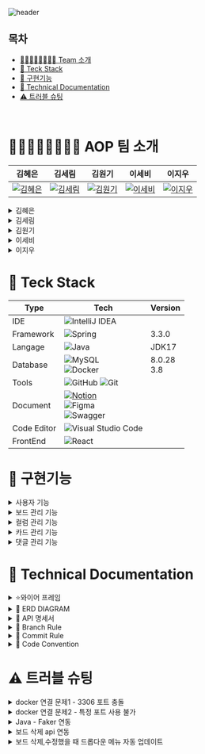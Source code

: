 ![header](https://capsule-render.vercel.app/api?type=soft&color=89E2FF&height=100&section=header&text=칸반보드%20프로젝트&fontSize=60&fontAlignY=55)

## 목차
- [👨🏻‍👩🏻‍👧🏻‍👦🏻 Team 소개](#team)
- [🎨 Teck Stack](#teck-stack)
- [🎯 구현기능](#feature)
- [📑 Technical Documentation](#tech-doc)
- [⚠️ 트러블 슈팅](#trouble)
<br>

<div id="team">
   
# 👨🏻‍👩🏻‍👧🏻‍👦🏻 AOP 팀 소개

   
| 김혜은                         | 김세림                         | 김원기                         | 이세비                         | 이지우                         |
|-------------------------------|-------------------------------|-------------------------------|-------------------------------|-------------------------------|
| [![김혜은](https://github.com/MetroDefro.png)]([https://github.com/MetroDefro]) | [![김세림](https://github.com/serim01.png)](https://github.com/serim01) | [![김원기](https://github.com/WonGi-Kim.png)](https://github.com/WonGi-Kim) | [![이세비](https://github.com/leesebi.png)](https://github.com/leesebi) | [![이지우](https://github.com/wldnfl.png)](https://github.com/wldnfl) |

<details>
<summary>김혜은</summary>
<div markdown="1">

- Security 전체 구조
- 프로젝트 세팅
- 회원가입, 로그인, 로그아웃 기능
- 프론트엔드: 회원가입, 로그인 구현 및 연동 / 카드 디테일 페이지 구현
- 프로젝트 전체 관리

</div>
</details>

<details>
<summary>김세림</summary>
<div markdown="1">

- 보드 관리 기능
- 쿼리 최적화: 보드, 댓글
- 프론트엔드: 카드 디테일 페이지 api 연동

</div>
</details>

<details>
<summary>김원기</summary>
<div markdown="1">

- 컬럼 관리 기능
- 쿼리 최적화: 칼럼
- 프론트엔드: 칼럼 api 연동

</div>
</details>

<details>
<summary>이세비</summary>
<div markdown="1">

- 카드 관리 기능
- 쿼리 최적화: 카드
- 프론트엔드: 카드 api 연동

</div>
</details>

<details>
<summary>이지우</summary>
<div markdown="1">

- 댓글 관리 기능
- 프론트엔드: 구조, 메인 페이지, 카드 상세 페이지

</div>
</details>
</div>

<div id="teck-stack">
  
# 🎨 Teck Stack

| Type       | Tech                                                                                                              | Version                                                                                                           |
| ---------- | ----------------------------------------------------------------------------------------------------------------- | ------------------------------------------------------------------------------------------------------------------- |
| IDE        |  ![IntelliJ IDEA](https://img.shields.io/badge/IntelliJIDEA-000000.svg?style=for-the-badge&logo=intellij-idea&logoColor=white)     |         |
| Framework  |  ![Spring](https://img.shields.io/badge/SpringBoot-%236DB33F.svg?style=for-the-badge&logo=spring&logoColor=white)          | 3.3.0       |
| Langage    | ![Java](https://img.shields.io/badge/java-%23ED8B00.svg?style=for-the-badge&logo=openjdk&logoColor=white)                  | JDK17              |
| Database   | ![MySQL](https://img.shields.io/badge/mysql-4479A1.svg?style=for-the-badge&logo=mysql&logoColor=white) <br/> ![Docker](https://img.shields.io/badge/docker-%230db7ed.svg?style=for-the-badge&logo=docker&logoColor=white) |  8.0.28 <br/>  3.8    |
| Tools      | ![GitHub](https://img.shields.io/badge/github-%23121011.svg?style=for-the-badge&logo=github&logoColor=white)  ![Git](https://img.shields.io/badge/git-%23F05033.svg?style=for-the-badge&logo=git&logoColor=white)       |     |
| Document |[![Notion](https://img.shields.io/badge/Notion-%23000000.svg?style=for-the-badge&logo=notion&logoColor=white)](https://www.notion.so/teamsparta/c9451bbd45cb4097a00f5e7b154fe6da?pvs=4) <br /> ![Figma](https://img.shields.io/badge/figma-%23F24E1E.svg?style=for-the-badge&logo=figma&logoColor=white) <br/>![Swagger](https://img.shields.io/badge/-Swagger-%23Clojure?style=for-the-badge&logo=swagger&logoColor=white)||
 | Code Editor | ![Visual Studio Code](https://img.shields.io/badge/Visual%20Studio%20Code-0078d7.svg?style=for-the-badge&logo=visual-studio-code&logoColor=white)  | |
 | FrontEnd | ![React](https://img.shields.io/badge/react-%2320232a.svg?style=for-the-badge&logo=react&logoColor=%2361DAFB) | |

</div>

<div id = "feature">
  
# 🎯 구현기능

<details> 
  <summary>사용자 기능 </summary>
<div markdown="1">

- [x] 로그인 기능
- [x] 로그아웃 기능
- [x] 회원가입
</div>
</details>

<details> 
  <summary>보드 관리 기능 </summary>
<div markdown="1">

- [x] 보드 목록 조회
- [x] 보드 생성
- [x] 보드 수정
- [x] 보드 삭제
- [x] 보드 초대
</div>
</details>

<details> 
  <summary>컬럼 관리 기능 </summary>
<div markdown="1">

- [x] 컬럼 생성
- [x] 컬럼 삭제
- [x] 컬럼 순서 이동
- [x] 컬럼 조회
- [x] 컬럼 수정
</div>
</details>

<details> 
  <summary>카드 관리 기능 </summary>
<div markdown="1">

- [x] 카드 생성
- [x] 카드 삭제
- [x] 카드 순서 이동
- [x] 카드 전체 조회, 단건 조
- [x] 카드 수정
</div>
</details>

<details> 
  <summary>댓글 관리 기능 </summary>
<div markdown="1">

- [x] 댓글 작성
- [x] 댓글 조회
</div>
</details>
</div>

<div id = "tech-doc">
  
# 📑 Technical Documentation

<details>
<summary>⭐와이어 프레임</summary>
<div markdown="1">

![image](https://github.com/user-attachments/assets/1f790d2a-bc78-42b2-8659-ed774917ed6a)
![Figma-prototype](https://www.figma.com/proto/E2sxEIJ3XlFznmMiRJcSlx/%EC%B9%B8%EB%B0%98%EB%B3%B4%EB%93%9C-%ED%94%84%EB%A1%9C%EC%A0%9D%ED%8A%B8?node-id=4-2082&t=fYMTdKc3gIdwF9Kv-1&scaling=min-zoom&content-scaling=fixed&page-id=0%3A1)

</div>
</details>

<details>
<summary>🧬 ERD DIAGRAM</summary>
<div markdown="1">
 
   ![Untitled (2)](https://github.com/user-attachments/assets/330ce7b6-7b14-441d-a6bc-522273cba4d6)

</div>
</details>

<details>
<summary> 🔨 API 명세서</summary>
<div markdown="1">
  
![kanban_swagger](https://github.com/user-attachments/assets/2097c38a-4ba3-428a-b63c-c8f5b664b86d)

</div>
</details>

<details>
<summary>🔱 Branch Rule</summary>
<div markdown="1">
  
## 🔱  Branch Rule
- main, dev, feature 브랜치 사용.
- feature 브랜치에서 기능 개발 완료시 dev 브랜치로 merge
- 프로젝트 완료시 main 브랜치로 merge
- **feature/#이슈번호**
> ex)  
> feature/#36


</div>
</details>

</div>
</details>


<details>
<summary>🌠 Commit Rule</summary>
<div markdown="1">
  
## 🌠 Commit Rule
- **[#이슈번호] '작업 타입' : '작업 내용'**
> ex)  
> [#36] ✨ feat : 회원가입 기능 추가

| 작업 타입 | 작업내용 |
| --- | --- |
| ✨ feat | 새로운 기능을 추가 |
| 🐛 bugfix | 버그 수정 |
| ♻️ refactor | 코드 리팩토링 |
| 🩹 fix | 코드 수정 |
| 🚚 move | 파일 옮김/정리 |
| 🔥 del | 기능/파일을 삭제 |
| 🍻 test | 테스트 코드를 작성 |
| 🎨 readme | readme 수정 |
| 🙈 gitfix | gitignore 수정 |
| 🔨script | package.json 변경(npm 설치 등) |


</div>
</details>



<details>
<summary>🚀 Code Convention</summary>
<div markdown="1">
  
## 🚀 Code Convention
### DTO
> - `@Data` 어노테이션 사용

### Controller
> - `CommonResponse`로 묶어 `ResponseEntity`로 반환하기

</div>
</details>
<div id ="trouble">
  
# ⚠️ 트러블 슈팅

<details>
<summary>docker 연결 문제1 - 3306 포트 충돌 </summary>
<div markdown="1">
   
![스크린샷 2024-07-10 164602](https://github.com/user-attachments/assets/8d4c41fa-8d53-464a-a1ae-ec1912dba44f)

  기존에 설치해놓은 mysql과 3306 포트가 충돌
  ![스크린샷 2024-07-10 164845](https://github.com/user-attachments/assets/c5cf73ce-2ee5-4e74-aceb-075b96557304)
  
다음과 같이 cmd에서 작업한 후 다시 실행하니 문제없이 docker가 실행됨

→ 이후 팀원들과 환경을 동일하게 하기위해  3307 포트로 변경하여 작업함. (충돌 많은 이슈)

docker- compose → `ports:  - "3307:3306"`

</div>
</details>

<details>
<summary>docker 연결 문제2 - 특정 포트 사용 불가 </summary>
<div markdown="1">
   
`an attempt was made to access a socket in a way forbidden by its access permissions.`

- 윈도우를 껐다 켤 때마다 특정 포트들이 사용 불가능 하게 된다.
<br>그러나 다른 곳에 사용 중인 포트는 아니다.

- 재부팅을 할 때마다 사용 불가 포트가 바뀌기 때문에 보통 재부팅을 하면 해결 된다.

</div>
</details>

<details>
<summary>Java - Faker 연동 </summary>
<div markdown="1">
   
- Java - Faker를 쓰면서 gradle과 snakeYAML 버전 때문에 의존성 추가가 어려웠던 점
    
    → 가장 최신 버전의 gradle 3.3.1과 연동되는 snakeYAML 버전을 찾아서 명시적으로 의존성 추가
    
- CSV 데이터를 MySQL 테이블에 삽입해야 하는데 `SHOW VARIABLES LIKE 'secure_file_priv';` 
로 나온 폴더에 CSV 데이터를 옮긴다음 Local_infile을 해도 안되는 현상
    
    → MySQL을 docker를 통해 실행했기 때문에 권한 설정과 파일을 로컬이 아닌 docker를 통해서 진행하여 해결

</div>
</details>

<details>
<summary>보드 삭제 api 연동 </summary>
<div markdown="1">
   
- 특정 보드 삭제하는 기능
- 'Selected board does not have a valid ID.' `confirmDeleteBoard` 함수에서 선택된 보드의 `boardId`를 가져오는 과정에서 문제가 발생
- 보드 생성 시 서버 응답에서 `id`를 추출하여 보드 객체에 추가하고, 삭제 함수 에서는 이 `id`를 사용하여 삭제 요청을 보내도록 수정

</div>
</details>

<details>
<summary>보드 삭제,수정했을 때 드롭다운 메뉴 자동 업데이트 </summary>
<div markdown="1">
   
- 보드를 생성하거나 수정했을 때 드롭다운 메뉴가 자동으로 업데이트 되도록 수정
- **보드 선택 드롭다운 수정**: `Object.keys(boards).map`을 통해 보드 이름들을 옵션으로 표시
- **handleAddBoard 함수 수정**: `boardName.trim()`을 통해 보드 이름에서 앞뒤 공백을 제거하고 키로 사용.새로운 보드를 `setBoards`를 통해 추가하고 `selectedBoard`를 새 보드의 이름으로 설정하여 보드 선택 드롭다운에서 바로 선택되도록 한다.
</div>
</details>

</div>
